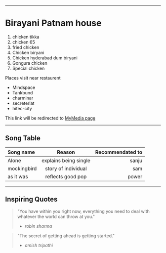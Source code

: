 
<!--# Rakesh
## Biryani_patnam
It is famous because it's **Richness** coming from Ages
**Good hospitality** and well caring for **Customers**

<!--orderred list-->

****

 # Birayani Patnam house
 1. chicken tikka
 2. chicken 65
 3. fried chicken
 4. Chicken biryani
 5. Chicken hyderabad dum biryani
 6. Gongura chicken
 7. Special chicken
   

<!--unordered list-->
Places visit near restaurent
 *  Mindspace
 *  Tankbund
 *  charminar
 *  secreteriat
 *  hitec-city

 This link will be redirected to [MyMedia page](MyMedia.md)


 --------------------

 ## Song Table

 | Song name   | Reason               | Recommendated to |
 | :---        | :----:               |             ---: | 
 | Alone       |explains being single |             sanju|
 | mockingbird | story of individual  |             sam  |
 | as it was   | reflects good pop    |            power |


 --------------------
 ## Inspiring Quotes

 > "You have within you right now, everything you need to deal with whatever the world can throw at you."
 > - *robin sharma*

 > "The secret of getting ahead is getting started."
 > - *amish tripathi*








